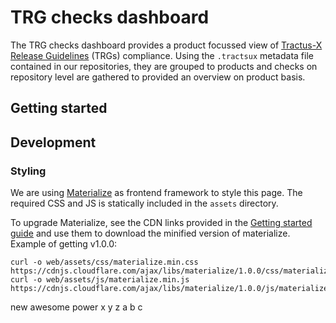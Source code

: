 # TRG checks dashboard

The TRG checks dashboard provides a product focussed view of [Tractus-X Release Guidelines](https://eclipse-tractusx.github.io/docs/release) (TRGs) compliance.
Using the `.tractsux` metadata file contained in our repositories, they are grouped to products and checks on repository level
are gathered to provided an overview on product basis.

## Getting started

## Development

### Styling

We are using [Materialize](https://materializecss.com) as frontend framework to style this page.
The required CSS and JS is statically included in the `assets` directory.

To upgrade Materialize, see the CDN links provided in the [Getting started guide](https://materializecss.com/getting-started.html) and use them to download the
minified version of materialize. Example of getting v1.0.0:

```shell
curl -o web/assets/css/materialize.min.css https://cdnjs.cloudflare.com/ajax/libs/materialize/1.0.0/css/materialize.min.css
curl -o web/assets/js/materialize.min.js https://cdnjs.cloudflare.com/ajax/libs/materialize/1.0.0/js/materialize.min.js
```
new
awesome
power
x
y
z
a
b
c
